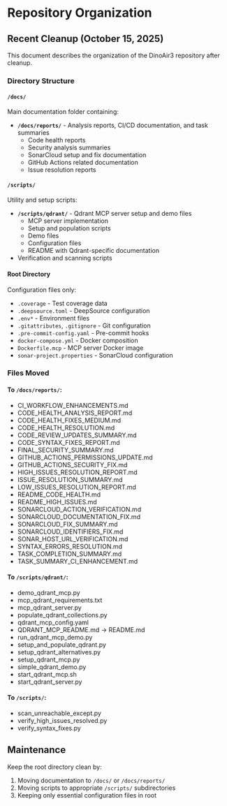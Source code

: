 # Repository Organization

## Recent Cleanup (October 15, 2025)

This document describes the organization of the DinoAir3 repository after cleanup.

### Directory Structure

#### `/docs/`

Main documentation folder containing:

- **`/docs/reports/`** - Analysis reports, CI/CD documentation, and task summaries
  - Code health reports
  - Security analysis summaries
  - SonarCloud setup and fix documentation
  - GitHub Actions related documentation
  - Issue resolution reports

#### `/scripts/`

Utility and setup scripts:

- **`/scripts/qdrant/`** - Qdrant MCP server setup and demo files
  - MCP server implementation
  - Setup and population scripts
  - Demo files
  - Configuration files
  - README with Qdrant-specific documentation
- Verification and scanning scripts

#### Root Directory

Configuration files only:

- `.coverage` - Test coverage data
- `.deepsource.toml` - DeepSource configuration
- `.env*` - Environment files
- `.gitattributes`, `.gitignore` - Git configuration
- `.pre-commit-config.yaml` - Pre-commit hooks
- `docker-compose.yml` - Docker composition
- `Dockerfile.mcp` - MCP server Docker image
- `sonar-project.properties` - SonarCloud configuration

### Files Moved

#### To `/docs/reports/`:

- CI_WORKFLOW_ENHANCEMENTS.md
- CODE_HEALTH_ANALYSIS_REPORT.md
- CODE_HEALTH_FIXES_MEDIUM.md
- CODE_HEALTH_RESOLUTION.md
- CODE_REVIEW_UPDATES_SUMMARY.md
- CODE_SYNTAX_FIXES_REPORT.md
- FINAL_SECURITY_SUMMARY.md
- GITHUB_ACTIONS_PERMISSIONS_UPDATE.md
- GITHUB_ACTIONS_SECURITY_FIX.md
- HIGH_ISSUES_RESOLUTION_REPORT.md
- ISSUE_RESOLUTION_SUMMARY.md
- LOW_ISSUES_RESOLUTION_REPORT.md
- README_CODE_HEALTH.md
- README_HIGH_ISSUES.md
- SONARCLOUD_ACTION_VERIFICATION.md
- SONARCLOUD_DOCUMENTATION_FIX.md
- SONARCLOUD_FIX_SUMMARY.md
- SONARCLOUD_IDENTIFIERS_FIX.md
- SONAR_HOST_URL_VERIFICATION.md
- SYNTAX_ERRORS_RESOLUTION.md
- TASK_COMPLETION_SUMMARY.md
- TASK_SUMMARY_CI_ENHANCEMENT.md

#### To `/scripts/qdrant/`:

- demo_qdrant_mcp.py
- mcp_qdrant_requirements.txt
- mcp_qdrant_server.py
- populate_qdrant_collections.py
- qdrant_mcp_config.yaml
- QDRANT_MCP_README.md → README.md
- run_qdrant_mcp_demo.py
- setup_and_populate_qdrant.py
- setup_qdrant_alternatives.py
- setup_qdrant_mcp.py
- simple_qdrant_demo.py
- start_qdrant_mcp.sh
- start_qdrant_server.py

#### To `/scripts/`:

- scan_unreachable_except.py
- verify_high_issues_resolved.py
- verify_syntax_fixes.py

## Maintenance

Keep the root directory clean by:

1. Moving documentation to `/docs/` or `/docs/reports/`
2. Moving scripts to appropriate `/scripts/` subdirectories
3. Keeping only essential configuration files in root
